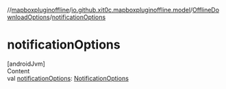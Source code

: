 //[mapboxpluginoffline](../../../index.md)/[io.github.xit0c.mapboxpluginoffline.model](../index.md)/[OfflineDownloadOptions](index.md)/[notificationOptions](notification-options.md)



# notificationOptions  
[androidJvm]  
Content  
val [notificationOptions](notification-options.md): [NotificationOptions](../-notification-options/index.md)  



